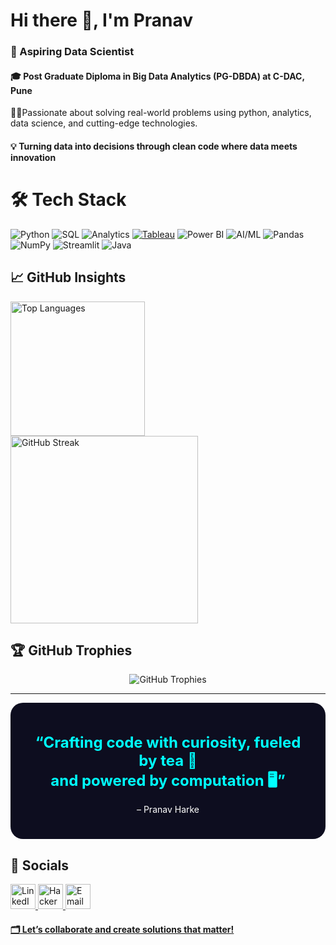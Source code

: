 # Hi there 👋, I'm Pranav  


### 🚀 Aspiring Data Scientist 

#### 🎓 Post Graduate Diploma in Big Data Analytics (PG-DBDA) at C-DAC, Pune  

🚴🏻Passionate about solving real-world problems using python, analytics, data science, and cutting-edge technologies.

#### 💡 **Turning data into decisions through clean code where data meets innovation**

# 🛠️ Tech Stack
![Python](https://img.shields.io/badge/PYTHON-FFD43B?style=for-the-badge&logo=python&logoColor=blue)
![SQL](https://img.shields.io/badge/SQL-00758F?style=for-the-badge&logo=mysql&logoColor=white)
![Analytics](https://img.shields.io/badge/ANALYTICS-grey?style=for-the-badge&logo=chartdotjs&logoColor=lime)
[![Tableau](https://img.shields.io/badge/TABLEAU-ffffff?style=for-the-badge&logo=tableau&logoColor=blue)](https://public.tableau.com/app/profile/pranavharke/vizzes)
![Power BI](https://img.shields.io/badge/POWER%20BI-F2C811?style=for-the-badge&logo=powerbi&logoColor=black)
![AI/ML](https://img.shields.io/badge/AI/ML-ffffff?style=for-the-badge&logo=openai&logoColor=0072C6)
![Pandas](https://img.shields.io/badge/PANDAS-150505?style=for-the-badge&logo=pandas&logoColor=blue)
![NumPy](https://img.shields.io/badge/NUMPY-013260?style=for-the-badge&logo=numpy&logoColor=red)
![Streamlit](https://img.shields.io/badge/STREAMLIT-FF4B4B?style=for-the-badge&logo=streamlit&logoColor=black)
![Java](https://img.shields.io/badge/JAVA-4B4B4B?style=for-the-badge&logo=coffee&logoColor=white)
 
## 📈 GitHub Insights
<div align="left">
  <img src="https://github-readme-stats.vercel.app/api/top-langs/?username=pranavharke&layout=compact&theme=radical" alt="Top Languages" width="215"/>
  <img src="https://streak-stats.demolab.com?user=pranavharke&theme=radical" alt="GitHub Streak" width="300"/>
</div>

## 🏆 GitHub Trophies

<p align="center">
  <img src="https://github-profile-trophy.vercel.app/?username=pranavharke&theme=radical" alt="GitHub Trophies" />
</p>



---
<div align="center" style="background:#0D0D1F;padding:25px;border-radius:20px;width:fit;">
  <p style="font-size:1.5rem;color:#00ffff;margin-bottom:10px;"><strong>
  “Crafting code with curiosity, fueled by tea 🍵 </br> and powered by computation 🖥️”
  </strong></p>
  <p style="color:#ffff;">– Pranav Harke</p>
</div>

## 🔗 Socials

<div align="left">
  <a href="https://www.linkedin.com/in/pranav-harke-84a1581a1" target="_blank">
    <img src="https://cdn.jsdelivr.net/gh/devicons/devicon/icons/linkedin/linkedin-original.svg" alt="LinkedIn" width="40"/>
  </a>
  <a href="https://www.hackerrank.com/pranavharke" target="_blank">
    <img src="https://cdn.iconscout.com/icon/free/png-256/free-hackerrank-logo-icon-download-in-svg-png-gif-file-formats--technology-social-media-company-brand-vol-3-pack-logos-icons-2970313.png" alt="HackerRank" width="40"/>
  </a>
  <a href="mailto:harkep20@outlook.com" target="_blank">
    <img src="https://cdn-icons-png.flaticon.com/512/8743/8743964.png" alt="Email" width="40">
</div>



#### 🗂️ Let’s collaborate and create solutions that matter!
